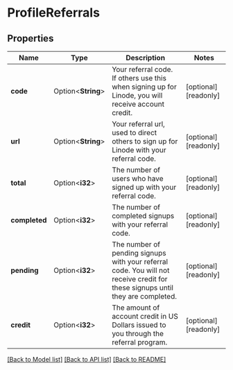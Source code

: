 # ProfileReferrals

## Properties

Name | Type | Description | Notes
------------ | ------------- | ------------- | -------------
**code** | Option<**String**> | Your referral code.  If others use this when signing up for Linode, you will receive account credit.  | [optional][readonly]
**url** | Option<**String**> | Your referral url, used to direct others to sign up for Linode with your referral code.  | [optional][readonly]
**total** | Option<**i32**> | The number of users who have signed up with your referral code.  | [optional][readonly]
**completed** | Option<**i32**> | The number of completed signups with your referral code.  | [optional][readonly]
**pending** | Option<**i32**> | The number of pending signups with your referral code.  You will not receive credit for these signups until they are completed.  | [optional][readonly]
**credit** | Option<**i32**> | The amount of account credit in US Dollars issued to you through the referral program.  | [optional][readonly]

[[Back to Model list]](../README.md#documentation-for-models) [[Back to API list]](../README.md#documentation-for-api-endpoints) [[Back to README]](../README.md)


